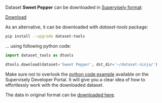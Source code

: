 Dataset **Sweet Pepper** can be downloaded in [Supervisely format](https://developer.supervisely.com/api-references/supervisely-annotation-json-format):

 [Download](https://assets.supervisely.com/supervisely-supervisely-assets-public/teams_storage/M/t/i9/ePsA7JzL5DqWUQaQuBIWS5hb057Nh1AC7ty4riQytLAG8iHattEqmXDCtjbcK7OKglA0BWdqAIZD2I16xmN2crOsgm6n8PZcuoOcqGMQJB0t7jhixJxRXNHR9Tmb.tar)

As an alternative, it can be downloaded with *dataset-tools* package:
``` bash
pip install --upgrade dataset-tools
```

... using following python code:
``` python
import dataset_tools as dtools

dtools.download(dataset='Sweet Pepper', dst_dir='~/dataset-ninja/')
```
Make sure not to overlook the [python code example](https://developer.supervisely.com/getting-started/python-sdk-tutorials/iterate-over-a-local-project) available on the Supervisely Developer Portal. It will give you a clear idea of how to effortlessly work with the downloaded dataset.

The data in original format can be [downloaded here](https://www.kaggle.com/datasets/lemontyc/sweet-pepper/download?datasetVersionNumber=1).